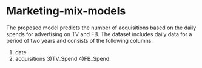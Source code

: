 # Marketing-mix-models
The proposed model predicts the number of acquisitions based on the daily spends for advertising on TV and FB. The dataset includes daily data for a period of two years and consists of the following columns:
1) date
2) acquisitions
3)TV_Spend
4)FB_Spend.
